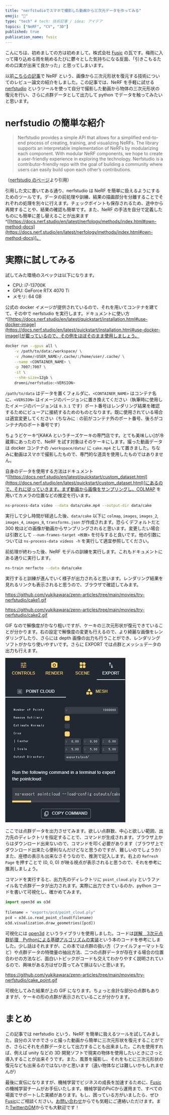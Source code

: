```yaml
---
title: "nerfstudioでスマホで撮影した動画から三次元データを作ってみる"
emoji: "🍰"
type: "tech" # tech: 技術記事 / idea: アイデア
topics: ["NeRF", "CV", "3D"]
published: true
publication_name: fusic
---
```


こんにちは、初めましての方は初めまして。株式会社 [Fusic](https://fusic.co.jp/) の瓦です。梅雨に入って降り込める雨を眺めるたびに鬱々とした気持ちになる反面、「引きこもるための口実が出来て良かった」と思ってしまいます。

以前[こちらの記事](https://zenn.dev/fusic/articles/paper-reading-nerf-review)で NeRF という、画像から三次元形状を復元する技術についてのレビュー論文の紹介をしました。この記事では、NeRF を手軽に試せる [nerfstudio](https://docs.nerf.studio/en/latest/index.html) というツールを使って自分で撮影した動画から物体の三次元形状の復元を行い、さらに点群データとして出力して python でデータを触ってみたいと思います。

# nerfstudio の簡単な紹介

> Nerfstudio provides a simple API that allows for a simplified end-to-end process of creating, training, and visualizing NeRFs. The library supports an interpretable implementation of NeRFs by modularizing each component. With modular NeRF components, we hope to create a user-friendly experience in exploring the technology. Nerfstudio is a contributor-friendly repo with the goal of building a community where users can easily build upon each other’s contributions.

（[nerfstudio のページ](https://docs.nerf.studio/en/latest/index.html)より引用）

引用した文に書いてある通り、nerfstudio は NeRF を簡単に扱えるようにするためのツールです。データの前処理や訓練、結果の描画部分を分離することでそれぞれの処理を別々に行えます。チェックポイントも保存されるため、途中から再開することや、結果の確認も簡単です。また、NeRF の手法を自分で定義したものにも簡単に差し替えることが出来ます^[[https://docs.nerf.studio/en/latest/nerfology/methods/index.html#own-method-docs](https://docs.nerf.studio/en/latest/nerfology/methods/index.html#own-method-docs)]。

# 実際に試してみる

試してみた環境のスペックは以下になります。

- CPU: i7-13700K
- GPU: GeForce RTX 4070 Ti
- メモリ: 64 GB

公式の docker イメージが提供されているので、それを用いてコンテナを建てて、その中で nerfstudio を実行します。ドキュメントに使い方^[[https://docs.nerf.studio/en/latest/quickstart/installation.html#use-docker-image](https://docs.nerf.studio/en/latest/quickstart/installation.html#use-docker-image)]が載っているので、その例をほぼそのまま使用しましょう。

```bash
docker run --gpus all \
    -v /path/to/data:/workspace/ \
    -v /home/<USER_NAME>/.cache/:/home/user/.cache/ \
    --name <CONTAINER_NAME> \
    -p 7007:7007 \
    -it \
    --shm-size=12gb \
    dromni/nerfstudio:<VERSION>
```

`/path/to/data` はデータを置くフォルダに、`<CONTAINER_NAME>` はコンテナ名に、`<VERSION>` はイメージのバージョンに置き換えてください（執筆時に使用したイメージのバージョンは `0.3.1` です）ポート番号はレンダリング結果を確認するためにビューアに接続するためのものとなります。既に使用されている場合は適宜変更してください（ちなみに : の前がコンテナ外のポート番号、後ろがコンテナ内のポート番号です）

ちょうどケーキ^[KAKA というチーズケーキの専門店です。とても美味しい]が冷蔵庫にあったので、NeRF を試す対象はそのケーキにします。撮った動画データは docker コンテナの `/workspace/data/` に `cake.mp4` として置きました。ちなみに動画はスマホで撮影したもので、専門的な道具を使用したものではありません。

自身のデータを使用する方法はドキュメント^[[https://docs.nerf.studio/en/latest/quickstart/custom_dataset.html](https://docs.nerf.studio/en/latest/quickstart/custom_dataset.html)]にあるので、それに従っていきます。まず動画から画像をサンプリングし、COLMAP を用いてカメラの位置などの推定を行います。

```bash
ns-process-data video --data data/cake.mp4 --output-dir data/cake
```

実行して少し時間が経過した後、`data/cake` 以下に `colmap`, `images`, `images_2`, `images_4`, `images_8`, `transforms.json` が作成されます。恐らくデフォルトだと 300 枚ほどの画像が動画からサンプリングされると思います。変更したい場合は引数として `--num-frames-target <枚数>` を付与すると良いです。他の引数については `ns-process-data videos -h` を実行して適宜参照してください。

前処理が終わった後、NeRF モデルの訓練を実行します。これもドキュメントにある通りに実行します。

```bash
ns-train nerfacto --data data/cake
```

実行すると訓練が進んでいく様子が出力されると思います。レンダリング結果を見れるリンクも表示されると思うので、ブラウザで確認してみます。

https://github.com/yukikawara/zenn-articles/tree/main/movies/try-nerfstudio/cake1.gif

https://github.com/yukikawara/zenn-articles/tree/main/movies/try-nerfstudio/cake2.gif

GIF なので解像度がかなり粗いですが、ケーキの三次元形状が復元できていることが分かります。右の設定で解像度の変更も行えるので、より綺麗な画像をレンダリングしたり、さらには depth 画像の出力も行うことができ、レンダリングソフトがかなり使いやすいです。さらに EXPORT では点群とメッシュデータの出力も行えます。

![](/images/try-nerfstudio/export-setting.png)

ここでは点群データを出力させてみます。欲しい点群数、中心と欲しい範囲、出力先のディレクトリを指定することで、コマンドが生成されます。ブラウザ上からはダウンロード出来ないので、コマンドを叩く必要があります（ブラウザ上でダウンロード出来たら便利なんだけどなと思うのですが、難しいのでしょうか）また、座標の表示も出来なさそうなので、推測で記入します。右上の `Refresh Page` を押すことで (0, 0, 0) が映る視点が表示されると思うので、それを参考に推測しましょう。

コマンドを実行すると、出力先のディレクトリに `point_cloud.ply` というファイル名で点群データが出力されます。実際に出力できているのか、python コードを書いて可視化し、確かめてみます。

```python
import open3d as o3d

filename = "exports/pcd/point_cloud.ply"
pcd = o3d.io.read_point_cloud(filename)
o3d.visualization.draw_geometries([pcd])
```

可視化には [open3d](http://www.open3d.org/docs/release/index.html) というライブラリを使用しました。コードは[詳解　3次元点群処理　Pythonによる基礎アルゴリズムの実装](https://www.kspub.co.jp/book/detail/5293430.html)という本のコードを参考にしました。少し話はそれますが、この本では点群の扱い方（ファイルフォーマットなど）や点群データの特徴量の抽出方法、二つの点群データが存在する場合の位置合わせの方法など、面白いトピックがコードも交えてわかりやすく説明されているので、興味がある方はぜひ買ってみて損はないと思います。

https://github.com/yukikawara/zenn-articles/tree/main/movies/try-nerfstudio/cake_point.gif

可視化してみた結果が上の GIF になります。ちょっと余計な部分の点群もありますが、ケーキの形の点群が表示されていることが分かります。

# まとめ
この記事では nerfstudio という、NeRF を簡単に扱えるツールを試してみました。自分のスマホでさっと撮った動画から簡単に三次元形状を復元することができ、さらにそれを点群データとして出力することも出来ました。これを使用すれば、例えば unity などの 3D 開発ソフトで現実の物体を使用したいときにさっと導入することが出来そうです。また、風景を撮影し、それをもとに三次元形状の復元なども出来るのではないかと思います（遠い物体などは難しいかもしれませんが）

最後に宣伝になりますが、機械学習でビジネスの成長を加速するために、[Fusic](https://fusic.co.jp/)の機械学習チームがお手伝いたします。機械学習のPoCから運用まで、すべての場面でサポートした実績があります。もし、困っている方がいましたら、ぜひ[Fusic](https://fusic.co.jp/)にご相談ください。[お問い合わせ](https://fusic.co.jp/contact/)からでも気軽にご連絡いただけます。また[TwitterのDM](https://twitter.com/kawara_fusic)からでも大歓迎です！
